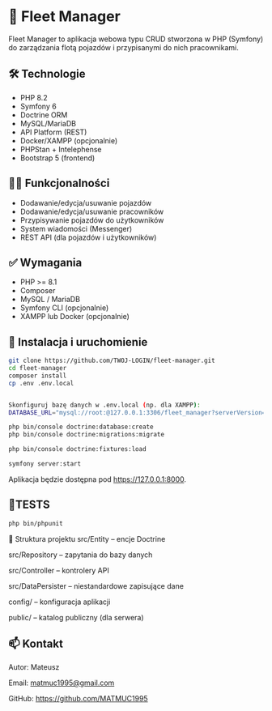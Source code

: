 # 🚗 Fleet Manager

Fleet Manager to aplikacja webowa typu CRUD stworzona w PHP (Symfony) do zarządzania flotą pojazdów i przypisanymi do nich pracownikami.

## 🛠 Technologie

- PHP 8.2
- Symfony 6
- Doctrine ORM
- MySQL/MariaDB
- API Platform (REST)
- Docker/XAMPP (opcjonalnie)
- PHPStan + Intelephense
- Bootstrap 5 (frontend)

## 🧑‍💻 Funkcjonalności

- Dodawanie/edycja/usuwanie pojazdów
- Dodawanie/edycja/usuwanie pracowników
- Przypisywanie pojazdów do użytkowników
- System wiadomości (Messenger)
- REST API (dla pojazdów i użytkowników)

## ✅ Wymagania

- PHP >= 8.1
- Composer
- MySQL / MariaDB
- Symfony CLI (opcjonalnie)
- XAMPP lub Docker (opcjonalnie)

## 🚀 Instalacja i uruchomienie

```bash
git clone https://github.com/TWOJ-LOGIN/fleet-manager.git
cd fleet-manager
composer install
cp .env .env.local


Skonfiguruj bazę danych w .env.local (np. dla XAMPP):
DATABASE_URL="mysql://root:@127.0.0.1:3306/fleet_manager?serverVersion=10.4"

php bin/console doctrine:database:create
php bin/console doctrine:migrations:migrate

php bin/console doctrine:fixtures:load

symfony server:start
```
Aplikacja będzie dostępna pod https://127.0.0.1:8000.

## 🧪TESTS
```bash
php bin/phpunit
```
📂 Struktura projektu
src/Entity – encje Doctrine

src/Repository – zapytania do bazy danych

src/Controller – kontrolery API

src/DataPersister – niestandardowe zapisujące dane

config/ – konfiguracja aplikacji

public/ – katalog publiczny (dla serwera)




## 📫 Kontakt

Autor: Mateusz

Email: matmuc1995@gmail.com

GitHub: https://github.com/MATMUC1995


